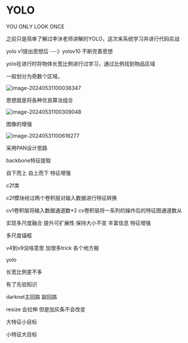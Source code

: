 # YOLO

YOU ONLY LOOK ONCE

之前只是简单了解过李沐老师讲解的YOLO，这次来系统学习并进行代码实战

yolo v1提出思想后   ---》yolov10   不断完善思想

yolo在进行时将物体长宽比例进行过学习，通过比例找到物品区域

一般划分为奇数个区域，

![image-20240531100036347](https://gitee.com/ai-yang-chenxu/img/raw/master/img/image-20240531100036347.png)

 思想就是将各种优良算法组合

![image-20240531100309048](C:\Users\86186\AppData\Roaming\Typora\typora-user-images\image-20240531100309048.png)

图像的增强

![image-20240531100616277](https://gitee.com/ai-yang-chenxu/img/raw/master/img/image-20240531100616277.png)





采用PAN设计思路

backbone特征提取

自下而上 自上而下 特征增强





c2f类

c2f模块经过两个卷积层对输入数据进行特征转换

cv1卷积层将输入数据通道数*2  cv卷积层将一系列的操作后的特征图通道数从 

实现多尺度融合  提升可扩展性   保持大小不变 丰富信息  特征增强





多尺度锚框







v4到v9没啥意思 加很多trick 各个地方搬

yolo 

长宽比例差不多

有了先验知识

darknet主回路 副回路

resize 会拉伸 但是加灰条不会改变

 大特征小目标

小特征大目标

